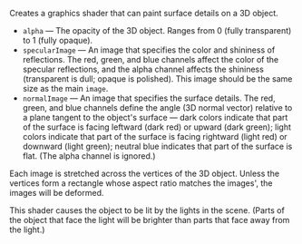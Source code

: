 Creates a graphics shader that can paint surface details on a 3D object.

   - `alpha` — The opacity of the 3D object. Ranges from 0 (fully transparent) to 1 (fully opaque). 
   - `specularImage` — An image that specifies the color and shininess of reflections.  The red, green, and blue channels affect the color of the specular reflections, and the alpha channel affects the shininess (transparent is dull; opaque is polished).  This image should be the same size as the main `image`.
   - `normalImage` — An image that specifies the surface details.  The red, green, and blue channels define the angle (3D normal vector) relative to a plane tangent to the object's surface — dark colors indicate that part of the surface is facing leftward (dark red) or upward (dark green); light colors indicate that part of the surface is facing rightward (light red) or downward (light green); neutral blue indicates that part of the surface is flat.  (The alpha channel is ignored.)

Each image is stretched across the vertices of the 3D object. Unless the vertices form a rectangle whose aspect ratio matches the images', the images will be deformed.

This shader causes the object to be lit by the lights in the scene.  (Parts of the object that face the light will be brighter than parts that face away from the light.)
